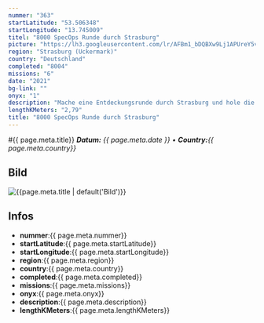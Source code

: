```yaml
---
nummer: "363"
startLatitude: "53.506348"
startLongitude: "13.745009"
titel: "8000 SpecOps Runde durch Strasburg"
picture: "https://lh3.googleusercontent.com/lr/AFBm1_bDQBXw9Lj1APUreY5vwnQSnuLFJVg54GIqd_5GPxcYElskElXYNbDA9zw3cNllS7xc0__EbdWZoWh_bfTrmptRY5e1yttmrH6mYfzxO2NvONvJUksJhTdkokx5uD-Y3H9uzB3eMfnNdJrWmf0o5M9rATf37poYmaxTufF-7jH_73YtONXPCDEAm-Y97N6pCYLR5unwZP8TJfa5NB9EUc2MkbgHToNYxBxPxv-lSDoFgC3Tsv951Yxu2v5hih6kOmKdv4Vu_yTwqoB8qcNZm2IfS9gMLK-CSzrzlikFjXsgaiRgNYkB50m4oJT8rLSL8RBz9fIkaqLHBNjThXxRXjdVoZ8hcQC_oP7hFRq-ZUvo6NHYxRuqWiM9lEuu-khgL9n6_eqxVccsWyhZIqWMzX-etVG5zsBaJaoSpgfA_qVuQmGmY8TxnQ-acF6CB-rPHTOcFOKFq15Vad-XCRxBvmNUwGM6d_DPNnJ9m0MFHNIsYX7ARFqfxGFYTED0wChTQIembynBjbVAkk5Pe7yp1IJKiwGx8C3KBbrbdtBNWp3dafhPQ0fXmGOhq8gmeHjtE82aCk91ACD7khtbc434-IH5-xErH6P8IKO5kuLwFEHrsjcEVB6YhqpIP_yz1rF6wSpIuuXt82G-7tejwOqivYNxYlQprfBMmoHh-qFlhgdFGYilvveMg3QUMEQG7fGXxJ75EL58mGZHRrB9T2Vi1ZZOWyQO6qYi0Dobx37nImrVnKEZNuxX-4h3v-RXFy5Dh4spaMIqX6-EW__sryvsGmKxly4Agx2g67JBV5_jSplt0GH4svJp0WYpcYy4csbfvF0GfzPeA-xW_3IUt8DhaXLAbnOl5b7P0z9Y"
region: "Strasburg (Uckermark)"
country: "Deutschland"
completed: "8004"
missions: "6"
date: "2021"
bg-link: ""
onyx: "1"
description: "Mache eine Entdeckungsrunde durch Strasburg und hole die 8000 ins Profil"
lengthKMeters: "2,79"
title: "8000 SpecOps Runde durch Strasburg"
---
```


#{{ page.meta.title}}
_**Datum:** {{ page.meta.date }} • **Country:**{{ page.meta.country}}_

## Bild
![{{page.meta.title | default('Bild')}}]({{page.meta.picture}})

## Infos
- **nummer**:{{ page.meta.nummer}}
- **startLatitude**:{{ page.meta.startLatitude}}
- **startLongitude**:{{ page.meta.startLongitude}}
- **region**:{{ page.meta.region}}
- **country**:{{ page.meta.country}}
- **completed**:{{ page.meta.completed}}
- **missions**:{{ page.meta.missions}}
- **onyx**:{{ page.meta.onyx}}
- **description**:{{ page.meta.description}}
- **lengthKMeters**:{{ page.meta.lengthKMeters}}

